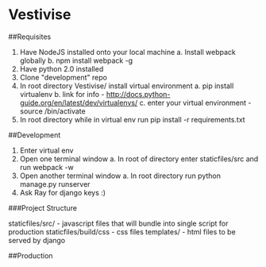 # Vestivise

##Requisites

1. Have NodeJS installed onto your local machine
   a. Install webpack globally
   b. npm install webpack -g
2. Have python 2.0 installed
3. Clone "development" repo
4. In root directory Vestivise/ install virtual environment
   a. pip install virtualenv
   b. link for info - http://docs.python-guide.org/en/latest/dev/virtualenvs/
   c. enter your virtual environment - source <virtual env name>/bin/activate
5. In root directory while in virtual env run pip install -r requirements.txt

##Development

1. Enter virtual env
2. Open one terminal window
   a. In root of directory enter staticfiles/src and run webpack -w
3. Open another terminal window
   a. In root directory run python manage.py runserver
4. Ask Ray for django keys :)

###Project Structure

staticfiles/src/ - javascript files that will bundle into single script for production
staticfiles/build/css - css files
templates/ - html files to be served by django


##Production
